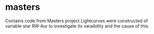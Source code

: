 # masters
Contains code from Masters project
Lightcurves were constructed of variable star RW Aur to investigate its varaibility and the cause of this.
